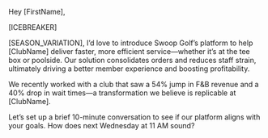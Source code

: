Hey [FirstName],

[ICEBREAKER]

[SEASON_VARIATION], I’d love to introduce Swoop Golf’s platform to help [ClubName] deliver faster, more efficient service—whether it’s at the tee box or poolside. Our solution consolidates orders and reduces staff strain, ultimately driving a better member experience and boosting profitability.

We recently worked with a club that saw a 54% jump in F&B revenue and a 40% drop in wait times—a transformation we believe is replicable at [ClubName]. 

Let’s set up a brief 10-minute conversation to see if our platform aligns with your goals. How does next Wednesday at 11 AM sound?